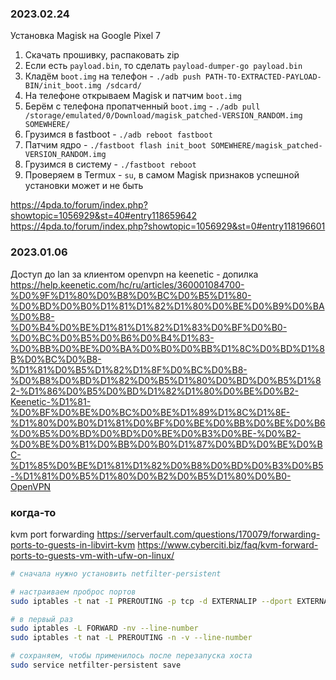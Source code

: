 
### 2023.02.24

Установка Magisk на Google Pixel 7

1. Скачать прошивку, распаковать zip
2. Если есть `payload.bin`, то сделать `payload-dumper-go payload.bin`
3. Кладём `boot.img` на телефон - `./adb push PATH-TO-EXTRACTED-PAYLOAD-BIN/init_boot.img /sdcard/`
4. На телефоне открываем Magisk и патчим `boot.img`
5. Берём с телефона пропатченный `boot.img` - `./adb pull /storage/emulated/0/Download/magisk_patched-VERSION_RANDOM.img SOMEWHERE/`
6. Грузимся в fastboot - `./adb reboot fastboot`
7. Патчим ядро - `./fastboot flash init_boot SOMEWHERE/magisk_patched-VERSION_RANDOM.img`
8. Грузимся в систему - `./fastboot reboot`
9. Проверяем в Termux - `su`, в самом Magisk признаков успешной установки может и не быть

https://4pda.to/forum/index.php?showtopic=1056929&st=40#entry118659642
https://4pda.to/forum/index.php?showtopic=1056929&st=0#entry118196601

### 2023.01.06

Доступ до lan за клиентом openvpn на keenetic - допилка
https://help.keenetic.com/hc/ru/articles/360001084700-%D0%9F%D1%80%D0%B8%D0%BC%D0%B5%D1%80-%D0%BD%D0%B0%D1%81%D1%82%D1%80%D0%BE%D0%B9%D0%BA%D0%B8-%D0%B4%D0%BE%D1%81%D1%82%D1%83%D0%BF%D0%B0-%D0%BC%D0%B5%D0%B6%D0%B4%D1%83-%D0%BB%D0%BE%D0%BA%D0%B0%D0%BB%D1%8C%D0%BD%D1%8B%D0%BC%D0%B8-%D1%81%D0%B5%D1%82%D1%8F%D0%BC%D0%B8-%D0%B8%D0%BD%D1%82%D0%B5%D1%80%D0%BD%D0%B5%D1%82-%D1%86%D0%B5%D0%BD%D1%82%D1%80%D0%BE%D0%B2-Keenetic-%D1%81-%D0%BF%D0%BE%D0%BC%D0%BE%D1%89%D1%8C%D1%8E-%D1%80%D0%B0%D1%81%D0%BF%D0%BE%D0%BB%D0%BE%D0%B6%D0%B5%D0%BD%D0%BD%D0%BE%D0%B3%D0%BE-%D0%B2-%D0%BE%D0%B1%D0%BB%D0%B0%D1%87%D0%BD%D0%BE%D0%BC-%D1%85%D0%BE%D1%81%D1%82%D0%B8%D0%BD%D0%B3%D0%B5-%D1%81%D0%B5%D1%80%D0%B2%D0%B5%D1%80%D0%B0-OpenVPN

### когда-то

kvm port forwarding
https://serverfault.com/questions/170079/forwarding-ports-to-guests-in-libvirt-kvm
https://www.cyberciti.biz/faq/kvm-forward-ports-to-guests-vm-with-ufw-on-linux/

```bash
# сначала нужно установить netfilter-persistent

# настраиваем проброс портов
sudo iptables -t nat -I PREROUTING -p tcp -d EXTERNALIP --dport EXTERNALPORT -j DNAT --to-destination INTERNALIP:INTERNALPORT

# в первый раз
sudo iptables -L FORWARD -nv --line-number
sudo iptables -t nat -L PREROUTING -n -v --line-number

# сохраняем, чтобы применилось после перезапуска хоста
sudo service netfilter-persistent save
```

